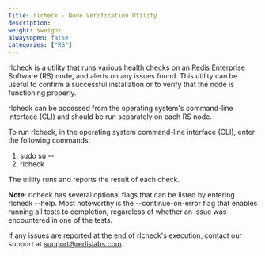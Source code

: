 ```yaml
---
Title: rlcheck - Node Verification Utility
description: 
weight: $weight
alwaysopen: false
categories: ["RS"]
---
```

rlcheck is a utility that runs various health checks on an Redis
Enterprise Software (RS) node, and alerts on any issues found. This
utility can be useful to confirm a successful installation or to verify
that the node is functioning properly.

rlcheck can be accessed from the operating system's command-line
interface (CLI) and should be run separately on each RS node.

To run rlcheck, in the operating system command-line interface (CLI),
enter the following commands:

1. sudo su --
1. rlcheck

The utility runs and reports the result of each check.

**Note**: rlcheck has several optional flags that can be listed by
entering rlcheck --help. Most noteworthy is the --continue-on-error flag
that enables running all tests to completion, regardless of whether an
issue was encountered in one of the tests.

If any issues are reported at the end of rlcheck's execution, contact
our support at <support@redislabs.com>.
